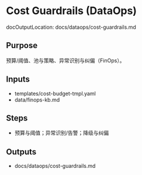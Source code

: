 # Cost Guardrails (DataOps)

docOutputLocation: docs/dataops/cost-guardrails.md

## Purpose

预算/阈值、池与策略、异常识别与纠偏（FinOps）。

## Inputs

- templates/cost-budget-tmpl.yaml
- data/finops-kb.md

## Steps

- 预算与阈值；异常识别/告警；降级与纠偏

## Outputs

- docs/dataops/cost-guardrails.md
